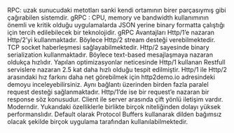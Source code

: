  RPC: uzak sunucudaki metotları sanki kendi ortamının birer parçasıymış gibi çağırabilen sistemdir.
 gRPC : CPU, memory ve bandwidth kullanımının önemli ve kritik olduğu uygulamalarda JSON yerine binary formatta çalıştığı için tercih edilebilecek bir teknolojidir.
 gRPC Avantajları 
Http/1’e nazaran Http/2’yi kullanmaktadır. Böylece Http/2 stream desteği verebilmektedir.
TCP socket haberleşmesi sağlayabilmektedir.
Http/2 sayesinde binary serialization kullanmaktadır. Böylece text-based mesajlaşmaya nazaran oldukça hızlıdır.
Yapılan optimizasyonlar neticesinde Http/1 kullanan Restfull servislere nazaran 2.5 kat daha hızlı olduğu tespit edilmiştir. Http/1 ile Http/2 arasındaki hız farkını daha net görebilmek için http2demo.io adresindeki demoyu inceleyebilirsiniz.
Aynı bağlantı üzerinden birden fazla paralel request desteği sağlanmaktadır. Http/1’de ise bir request’e nazaran bir response söz konusudur.
Client ile server arasında çift yönlü iletişim vardır.
Moderndir.
Yukarıdaki özelliklerle birlikte birçok niteliğinden dolayı yüksek performanslıdır.
Default olarak Protocol Buffers kullanarak dilden bağımsız olacak şekilde birçok uygulama tarafından kullanılabilmektedir.
